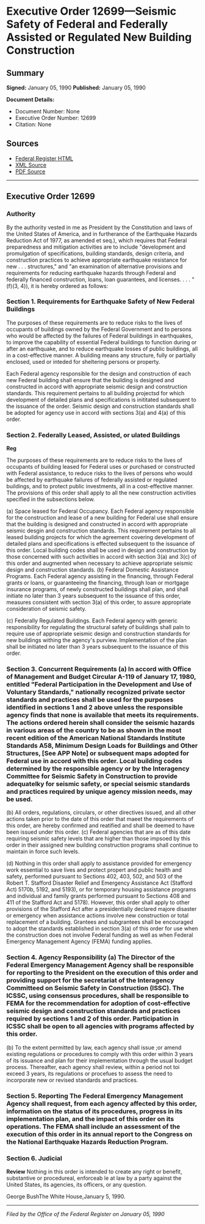# Executive Order 12699—Seismic Safety of Federal and Federally Assisted or Regulated New Building Construction

## Summary

**Signed:** January 05, 1990
**Published:** January 05, 1990

**Document Details:**
- Document Number: None
- Executive Order Number: 12699
- Citation: None

## Sources
- [Federal Register HTML](https://www.presidency.ucsb.edu/documents/executive-order-12699-seismic-safety-federal-and-federally-assisted-or-regulated-new)
- [XML Source](None)
- [PDF Source](None)

---

## Executive Order 12699

### Authority

By the authority vested in me as President by the Constitution and laws of the United States of America, and in furtherance of the Earthquake Hazards Reduction Act of 1977, as amended et seq.), which requires that Federal preparedness and mitigation activities are to include "development and promulgation of specifications, building standards, design criteria, and construction practices to achieve appropriate earthquake resistance for new . . . structures," and "an examination of alternative provisions and requirements for reducing earthquake hazards through Federal and federally financed construction, loans, loan guarantees, and licenses. . . . " (f)(3, 4)), it is hereby ordered as follows:
### Section 1. Requirements for Earthquake Safety of New Federal Buildings

The purposes of these requirements are to reduce risks to the lives of occupants of buildings owned by the Federal Government and to persons who would be affected by the failures of Federal buildings in earthquakes, to improve the capability of essential Federal buildings to function during or after an earthquake, and to reduce earthquake losses of public buildings, all in a cost-effective manner. A building means any structure, fully or partially enclosed, used or inteded for sheltering persons or property.

Each Federal agency responsible for the design and construction of each new Federal building shall ensure that the building is designed and constructed in accord with appropriate seismic design and construction standards. This requirement pertains to all building projectsd for which development of detailed plans and specifications is inititated subsequent to the issuance of the order. Seismic design and construction standards shall be adopted for agency use in accord with sections 3(a) and 4(a) of this order.

### Section 2. Federally Leased, Assisted, or ulated Buildings

**Reg**

The purposes of these requirements are to reduce risks to the lives of occupants of building leased for Federal uses or purchased or constructed with Federal assistance, to reduce risks to the lives of persons who would be affected by earthquake failures of federally assisted or regulated buildings, and to protect public investments, all in a cost-effective manner. The provisions of this order shall apply to all the new construction activities specified in the subsections below.

(a) Space leased for Federal Occupancy. Each Federal agency responsible for the construction and lease of a new building for Federal use shall ensure that the building is designed and constructed in accord with appropriate seismic desgin and construction standards. This requirement pertains to all leased building projects for which the agreement covering development of detailed plans and specifications is effected subsequent to the issuance of this order. Local building codes shall be used in design and construction by those concerned with such activities in accord with section 3(a) and 3(c) of this order and augmented when necessary to achieve appropriate seismic design and construction standards.
(b) Federal Domestic Assistance Programs. Each Federal agency assisting in the financing, through Federal grants or loans, or guaranteeing the financing, through loan or mortgage insurance programs, of newly constructed buildings shall plan, and shall initiate no later than 3 years subsequent to the issuance of this order, measures consistent with section 3(a) of this order, to assure appropriate consideration of seismic safety.

(c) Federally Regulated Buildings. Each Federal agency with generic responsibility for regulating the structural safety of buildings shall paln to require use of appropriate seismic design and construction standards for new buildings withing the agency's purview. Implementation of the plan shall be initiated no later than 3 years subsequent to the issuance of this order.
### Section 3. Concurrent Requirements (a) In accord with Office of Management and Budget Circular A-119 of January 17, 1980, entitled "Federal Participation in the Development and Use of Voluntary Standards," nationally recognized private sector standards and practices shall be used for the purposes identified in sections 1 and 2 above unless the responsible agency finds that none is available that meets its requirements. The actions ordered herein shall consider the seismic hazards in various areas of the country to be as shown in the most recent edition of the American National Standards Institute Standards A58, Minimum Design Loads for Buildings and Other Structures, [See APP Note] or subsequent maps adopted for Federal use in accord with this order. Local building codes determined by the responsible agency or by the Interagency Committee for Seismic Safety in Construction to provide adequatelky for seismic safety, or special seismic standards and practices required by unique agency mission needs, may be used.

(b) All orders, regulations, circulars, or other directives issued, and all other actions taken prior to the date of this order that maeet the requirements of this order, are hereby confirmed and reatified and shall be deemed to have been issued under this order.
(c) Federal agencies that are as of this date requiring seismic safety levels that are higher than those impsoed by this order in their assigned new building construction programs shall continue to maintain in force such levels.

(d) Nothing in this order shall apply to assistance provided for emergency work essential to save lives and protect propert and public health and safety, performed pursuant to Sections 402, 403, 502, and 503 of the Robert T. Stafford Disaster Relief and Emergency Assistance Act (Stafford Act) 5170b, 5192, and 5193), or for temporary housing assistance programs and individual and family grants performed pursuant to Sections 408 and 411 of the Stafford Act and 5178). However, this order shall apply to other provisions of the Stafford Act after a presidentially declared majore disaster or emergency when assistance actions involve new construction or total replacement of a building. Grantees and subgrantees shall be encouraged to adopt the standards established in section 3(a) of this order for use when the construction does not involve Federal funding as well as when Federal Emergency Management Agency (FEMA) funding applies.
### Section 4. Agency Responsibility (a) The Director of the Federal Emergency Management Agency shall be responsible for reporting to the President on the execution of this order and providing support for the secretariat of the Interagency Committeed on Seismic Safety in Construction (ISSC). The ICSSC, using consensus procedures, shall be responsible to FEMA for the recommendation for adoption of cost-effective seismic design and construction standards and practices required by sections 1 and 2 of this order. Participation in ICSSC shall be open to all agencies with programs affected by this order.

(b) To the extent permitted by law, each agency shall issue ;or amend existing regulations or procedures to comply with this order within 3 years of its issuance and plan for their implementation through the usual budget process. Thereafter, each agency shall review, within a period not toi exceed 3 years, its regulations or procefues to assess the need to incorporate new or revised standards and practices.
### Section 5. Reporting The Federal Emergency Management Agency shall request, from each agency affected by this order, information on the status of its procedures, progress in its implementation plan, and the impact of this order on its operations. The FEMA shall include an assessment of the execution of this order in its annual report to the Congress on the National Earthquake Hazards Reduction Program.

### Section 6. Judicial

**Review**
 Nothing in this order is intended to create any right or benefit, substantive or procedureal, enforceab le at law by a party against the United States, its agencies, its officers, or any question.

George BushThe White House,January 5, 1990.

---

*Filed by the Office of the Federal Register on January 05, 1990*
